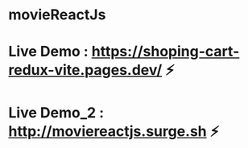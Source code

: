 # movieReactJs

# Live Demo : https://shoping-cart-redux-vite.pages.dev/ ⚡

# Live Demo_2 : http://moviereactjs.surge.sh ⚡
